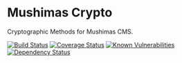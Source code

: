 # Mushimas Crypto

Cryptographic Methods for Mushimas CMS.

[![Build Status](https://travis-ci.org/umran/mushimas-crypto.svg?branch=master)](https://travis-ci.org/umran/mushimas-crypto)
[![Coverage Status](https://img.shields.io/coveralls/github/umran/mushimas-crypto/master.svg)](https://coveralls.io/github/umran/mushimas-crypto?branch=master)
[![Known Vulnerabilities](https://snyk.io/test/github/umran/mushimas-crypto/badge.svg)](https://snyk.io/test/github/umran/mushimas-crypto)
[![Dependency Status](https://david-dm.org/umran/mushimas-crypto.svg)](https://david-dm.org/umran/mushimas-crypto)